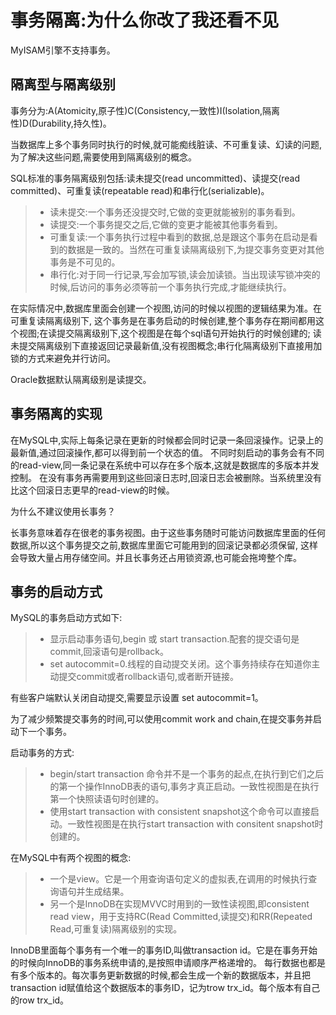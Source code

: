 # 事务隔离:为什么你改了我还看不见
MyISAM引擎不支持事务。

## 隔离型与隔离级别

事务分为:A(Atomicity,原子性)C(Consistency,一致性)I(Isolation,隔离性)D(Durability,持久性)。

当数据库上多个事务同时执行的时候,就可能痴线脏读、不可重复读、幻读的问题,为了解决这些问题,需要使用到隔离级别的概念。

SQL标准的事务隔离级别包括:读未提交(read uncommitted)、读提交(read committed)、可重复读(repeatable read)和串行化(serializable)。
>* 读未提交:一个事务还没提交时,它做的变更就能被别的事务看到。
>* 读提交:一个事务提交之后,它做的变更才能被其他事务看到。
>* 可重复读:一个事务执行过程中看到的数据,总是跟这个事务在启动是看到的数据是一致的。当然在可重复读隔离级别下,为提交事务变更对其他事务是不可见的。
>* 串行化:对于同一行记录,写会加写锁,读会加读锁。当出现读写锁冲突的时候,后访问的事务必须等前一个事务执行完成,才能继续执行。

在实际情况中,数据库里面会创建一个视图,访问的时候以视图的逻辑结果为准。在可重复读隔离级别下,
这个事务是在事务启动的时候创建,整个事务存在期间都用这个视图;在读提交隔离级别下,这个视图是在每个sql语句开始执行的时候创建的;
读未提交隔离级别下直接返回记录最新值,没有视图概念;串行化隔离级别下直接用加锁的方式来避免并行访问。

Oracle数据默认隔离级别是读提交。

## 事务隔离的实现
在MySQL中,实际上每条记录在更新的时候都会同时记录一条回滚操作。记录上的最新值,通过回滚操作,都可以得到前一个状态的值。
不同时刻启动的事务会有不同的read-view,同一条记录在系统中可以存在多个版本,这就是数据库的多版本并发控制。
在没有事务再需要用到这些回滚日志时,回滚日志会被删除。当系统里没有比这个回滚日志更早的read-view的时候。

为什么不建议使用长事务？

长事务意味着存在很老的事务视图。由于这些事务随时可能访问数据库里面的任何数据,所以这个事务提交之前,数据库里面它可能用到的回滚记录都必须保留,
这样会导致大量占用存储空间。并且长事务还占用锁资源,也可能会拖垮整个库。

## 事务的启动方式
MySQL的事务启动方式如下:
>* 显示启动事务语句,begin 或 start transaction.配套的提交语句是commit,回滚语句是rollback。
>* set autocommit=0.线程的自动提交关闭。这个事务持续存在知道你主动提交commit或者rollback语句,或者断开链接。

有些客户端默认关闭自动提交,需要显示设置 set autocommit=1。

为了减少频繁提交事务的时间,可以使用commit work and chain,在提交事务并启动下一个事务。

启动事务的方式:
>* begin/start transaction 命令并不是一个事务的起点,在执行到它们之后的第一个操作InnoDB表的语句,事务才真正启动。一致性视图是在执行第一个快照读语句时创建的。
>* 使用start transaction with consistent snapshot这个命令可以直接启动。一致性视图是在执行start transaction with consitent snapshot时创建的。

在MySQL中有两个视图的概念:
>* 一个是view。它是一个用查询语句定义的虚拟表,在调用的时候执行查询语句并生成结果。
>* 另一个是InnoDB在实现MVVC时用到的一致性读视图,即consistent read view，用于支持RC(Read Committed,读提交)和RR(Repeated Read,可重复读)隔离级别的实现。

InnoDB里面每个事务有一个唯一的事务ID,叫做transaction id。它是在事务开始的时候向InnoDB的事务系统申请的,是按照申请顺序严格递增的。
每行数据也都是有多个版本的。每次事务更新数据的时候,都会生成一个新的数据版本，并且把transaction id赋值给这个数据版本的事务ID，记为trow trx_id。每个版本有自己的row trx_id。